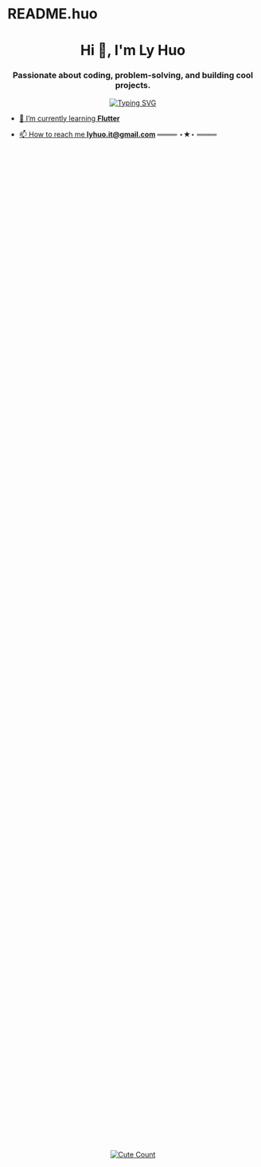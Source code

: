 # README.huo
<h1 align="center">Hi 👋, I'm Ly Huo</h1>
<h3 align="center">Passionate about coding, problem-solving, and building cool projects.</h3>

<p align="center">
    <a href="https://git.io/typing-svg">
        <img src="https://readme-typing-svg.demolab.com?font=Fira+Code&weight=500&size=18&pause=1000&color=F70A83&width=435&lines=Management Infomation System student" alt="Typing SVG" />
<p align="center">
    
- 🌱 I’m currently learning **Flutter**

- 📫 How to reach me **lyhuo.it@gmail.com**
    </a>
    ════ ⋆★⋆ ════
    <br>
</p>
<br>
<div style="display: flex; justify-content: center; align-items: center; height: 100vh;">
  <a href="https://github.com/itskdey">
    <img alt="Cute Count" src="https://moe-counter.glitch.me/get/@itskdey?theme=rule34" />
  </a>
</div>

<be>

### Programming Languages

<!-- C Badge -->
![C](https://img.shields.io/badge/-C-000?&logo=c&logoColor=white) ![C++](https://img.shields.io/badge/-C%2B%2B-000?&logo=c%2B%2B&logoColor=00599C)

<!-- C# Badge -->
![C#](https://img.shields.io/badge/-CSharp-000?&logo=CSharp&logoColor=white)

<!-- Dart Badge -->
![Dart](https://img.shields.io/badge/-Dart-000?&logo=Dart&logoColor=0175C2)

<!-- Flutter Badge -->
![Flutter](https://img.shields.io/badge/-Flutter-000?&logo=flutter&logoColor=02569B)


### Frontend Development
<!-- HTML Badge -->
![HTML](https://img.shields.io/badge/-HTML-000?&logo=html5&logoColor=white)

<!-- CSS Badge -->
![CSS](https://img.shields.io/badge/-CSS-000?&logo=css3&logoColor=007396)

### Mobile App Development
![Flutter](https://img.shields.io/badge/-Flutter-000?&logo=flutter&logoColor=02569B)

### Database
![MySQL](https://img.shields.io/badge/-MySQL-000?&logo=mysql&logoColor=4479A1)
## Software
![Adobe Photoshop](https://img.shields.io/badge/-Adobe%20Photoshop-000?&logo=adobephotoshop&logoColor=31A8FF)
![Adobe Illustrator](https://img.shields.io/badge/-Adobe%20Illustrator-000?&logo=adobeillustrator&logoColor=FF9A00)
![Adobe Premiere Pro](https://img.shields.io/badge/-Adobe%20Premiere%20Pro-000?&logo=adobepremierepro&logoColor=F7A800)
![Figma](https://img.shields.io/badge/-Figma-000?&logo=figma&logoColor=F24E1E)

### School Projects
- [Animal Farm Management System](http://training.antkh.com/achievements/714.aspx)
- [Gas Station Management System](http://training.antkh.com/achievements/752.aspx)


